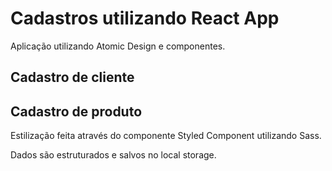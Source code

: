 # Cadastros utilizando React App


Aplicação utilizando Atomic Design e componentes.

## Cadastro de cliente
## Cadastro de produto

Estilização feita através do componente Styled Component utilizando Sass.

Dados são estruturados e salvos no local storage.
